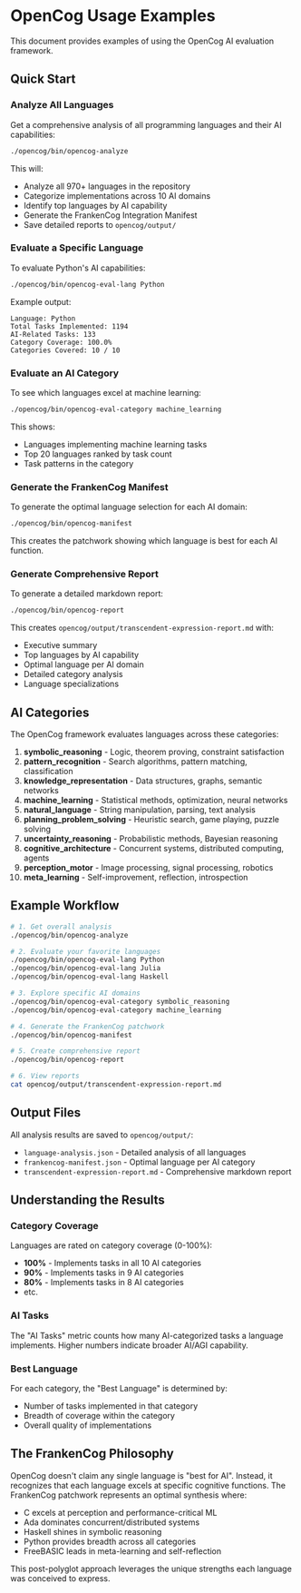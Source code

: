 # OpenCog Usage Examples

This document provides examples of using the OpenCog AI evaluation framework.

## Quick Start

### Analyze All Languages

Get a comprehensive analysis of all programming languages and their AI capabilities:

```bash
./opencog/bin/opencog-analyze
```

This will:
- Analyze all 970+ languages in the repository
- Categorize implementations across 10 AI domains
- Identify top languages by AI capability
- Generate the FrankenCog Integration Manifest
- Save detailed reports to `opencog/output/`

### Evaluate a Specific Language

To evaluate Python's AI capabilities:

```bash
./opencog/bin/opencog-eval-lang Python
```

Example output:
```
Language: Python
Total Tasks Implemented: 1194
AI-Related Tasks: 133
Category Coverage: 100.0%
Categories Covered: 10 / 10
```

### Evaluate an AI Category

To see which languages excel at machine learning:

```bash
./opencog/bin/opencog-eval-category machine_learning
```

This shows:
- Languages implementing machine learning tasks
- Top 20 languages ranked by task count
- Task patterns in the category

### Generate the FrankenCog Manifest

To generate the optimal language selection for each AI domain:

```bash
./opencog/bin/opencog-manifest
```

This creates the patchwork showing which language is best for each AI function.

### Generate Comprehensive Report

To generate a detailed markdown report:

```bash
./opencog/bin/opencog-report
```

This creates `opencog/output/transcendent-expression-report.md` with:
- Executive summary
- Top languages by AI capability
- Optimal language per AI domain
- Detailed category analysis
- Language specializations

## AI Categories

The OpenCog framework evaluates languages across these categories:

1. **symbolic_reasoning** - Logic, theorem proving, constraint satisfaction
2. **pattern_recognition** - Search algorithms, pattern matching, classification
3. **knowledge_representation** - Data structures, graphs, semantic networks
4. **machine_learning** - Statistical methods, optimization, neural networks
5. **natural_language** - String manipulation, parsing, text analysis
6. **planning_problem_solving** - Heuristic search, game playing, puzzle solving
7. **uncertainty_reasoning** - Probabilistic methods, Bayesian reasoning
8. **cognitive_architecture** - Concurrent systems, distributed computing, agents
9. **perception_motor** - Image processing, signal processing, robotics
10. **meta_learning** - Self-improvement, reflection, introspection

## Example Workflow

```bash
# 1. Get overall analysis
./opencog/bin/opencog-analyze

# 2. Evaluate your favorite languages
./opencog/bin/opencog-eval-lang Python
./opencog/bin/opencog-eval-lang Julia
./opencog/bin/opencog-eval-lang Haskell

# 3. Explore specific AI domains
./opencog/bin/opencog-eval-category symbolic_reasoning
./opencog/bin/opencog-eval-category machine_learning

# 4. Generate the FrankenCog patchwork
./opencog/bin/opencog-manifest

# 5. Create comprehensive report
./opencog/bin/opencog-report

# 6. View reports
cat opencog/output/transcendent-expression-report.md
```

## Output Files

All analysis results are saved to `opencog/output/`:

- `language-analysis.json` - Detailed analysis of all languages
- `frankencog-manifest.json` - Optimal language per AI category
- `transcendent-expression-report.md` - Comprehensive markdown report

## Understanding the Results

### Category Coverage

Languages are rated on category coverage (0-100%):
- **100%** - Implements tasks in all 10 AI categories
- **90%** - Implements tasks in 9 AI categories
- **80%** - Implements tasks in 8 AI categories
- etc.

### AI Tasks

The "AI Tasks" metric counts how many AI-categorized tasks a language implements.
Higher numbers indicate broader AI/AGI capability.

### Best Language

For each category, the "Best Language" is determined by:
- Number of tasks implemented in that category
- Breadth of coverage within the category
- Overall quality of implementations

## The FrankenCog Philosophy

OpenCog doesn't claim any single language is "best for AI". Instead, it recognizes
that each language excels at specific cognitive functions. The FrankenCog patchwork
represents an optimal synthesis where:

- C excels at perception and performance-critical ML
- Ada dominates concurrent/distributed systems
- Haskell shines in symbolic reasoning
- Python provides breadth across all categories
- FreeBASIC leads in meta-learning and self-reflection

This post-polyglot approach leverages the unique strengths each language was
conceived to express.
